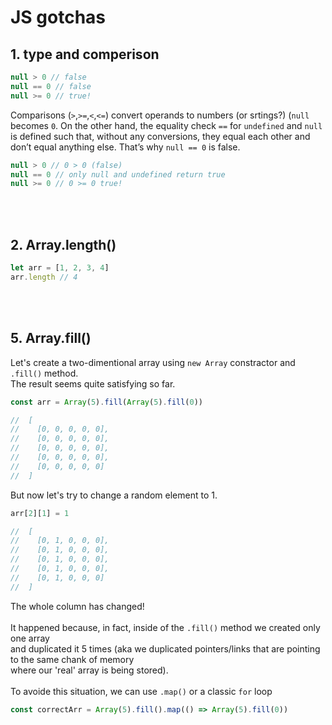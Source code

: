 # JS gotchas

## 1. type and comperison

```js
null > 0 // false
null == 0 // false
null >= 0 // true!
```
Comparisons (```>```,```>=```,```<```,```<=```) convert operands to numbers (or srtings?) (```null``` becomes ```0```. On the other hand, the equality check ```==``` for ```undefined``` and ```null``` is defined such that, without any conversions, they equal each other and don’t equal anything else. That’s why ```null == 0``` is false.
```js
null > 0 // 0 > 0 (false)
null == 0 // only null and undefined return true
null >= 0 // 0 >= 0 true!
```
<br>
<br>

## 2. Array.length()

```js
let arr = [1, 2, 3, 4]
arr.length // 4
```
<br>
<br>

## 5. Array.fill()

Let's create a two-dimentional array using ```new Array``` constractor and ```.fill()``` method.<br>
The result seems quite satisfying so far.
```js
const arr = Array(5).fill(Array(5).fill(0))

//  [
//    [0, 0, 0, 0, 0],
//    [0, 0, 0, 0, 0],
//    [0, 0, 0, 0, 0],
//    [0, 0, 0, 0, 0],
//    [0, 0, 0, 0, 0]
//  ]
```
But now let's try to change a random element to 1.
```js
arr[2][1] = 1

//  [
//    [0, 1, 0, 0, 0],
//    [0, 1, 0, 0, 0],
//    [0, 1, 0, 0, 0],
//    [0, 1, 0, 0, 0],
//    [0, 1, 0, 0, 0]
//  ]
```
The whole column has changed!<br>
<br>
It happened because, in fact, inside of the ```.fill()``` method we created only one array<br>
and duplicated it 5 times (aka we duplicated pointers/links that are pointing to the same chank of memory <br>
where our 'real' array is being stored).<br>
<br>
To avoide this situation, we can use ```.map()``` or a classic ```for``` loop
```js
const correctArr = Array(5).fill().map(() => Array(5).fill(0))
```

<br>
<br>
